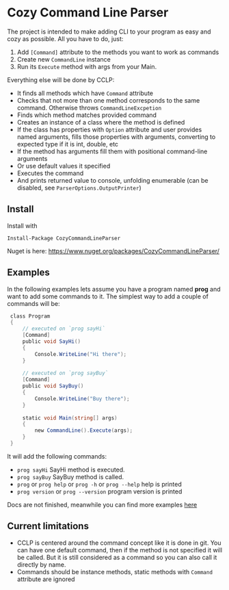 # Cozy Command Line Parser
The project is intended to make adding CLI to your program as easy and cozy as possible. All you have to do, just:

1. Add `[Command]` attribute to the methods you want to work as commands
2. Create new `CommandLine` instance 
3. Run its `Execute` method with args from your Main.
 
 Everything else will be done by CCLP:
* It finds all methods which have `Command` attribute
* Checks that not more than one method corresponds to the same command. Otherwise throws `CommandLineExcpetion`
* Finds which method matches provided command
* Creates an instance of a class where the method is defined
* If the class has properties with `Option` attribute and user provides named arguments, fills those properties with arguments, converting to expected type if it is int, double, etc
* If the method has arguments fill them with positional command-line arguments
* Or use default values it specified
* Executes the command 
* And prints returned value to console, unfolding enumerable (can be disabled, see `ParserOptions.OutputPrinter`)

## Install
Install with 
```
Install-Package CozyCommandLineParser
```

Nuget is here: https://www.nuget.org/packages/CozyCommandLineParser/

## Examples
In the following examples lets assume you have a program named **prog** and want to add some commands to it. The simplest way to add a couple of commands will be:
```C#
 class Program
 {
     // executed on `prog sayHi`
     [Command]
     public void SayHi()
     {
         Console.WriteLine("Hi there");
     }
    
     // executed on `prog sayBuy`
     [Command]
     public void SayBuy()
     {
         Console.WriteLine("Buy there");
     }
    
     static void Main(string[] args)
     {
         new CommandLine().Execute(args);
     }
 }
```
It will add the following commands:
* `prog sayHi` SayHi method is executed. 
* `prog sayBuy` SayBuy method is called.
* `prog` or `prog help` or `prog -h` or `prog --help` help is printed
* `prog version` or `prog --version` program version is printed 

Docs are not finished, meanwhile you can find more examples [here](../SampleProject/Commands.cs) 
 
## Current limitations
* CCLP is centered around the command concept like it is done in git. You can have one default command, then if the method is not specified it will be called. But it is still considered as a command so you can also call it directly by name. 
* Commands should be instance methods, static methods with `Command` attribute are ignored
